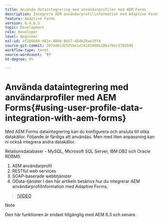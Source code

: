 ```yaml
---
title: Använda dataintegrering med användarprofiler med AEM Forms
description: Integrera AEM användarprofilinformation med Adaptive Forms
feature: Adaptive Forms
version: 6.4,6.5
topic: Development
role: Developer
level: Beginner
exl-id: 4f2b6669-d61e-400d-8657-dddb28ae35f4
source-git-commit: 307ed6cd25d5be1e54145406b206a78ec878d548
workflow-type: tm+mt
source-wordcount: '97'
ht-degree: 0%

---
```


# Använda dataintegrering med användarprofiler med AEM Forms{#using-user-profile-data-integration-with-aem-forms}

Med AEM Forms dataintegrering kan du konfigurera och ansluta till olika datakällor. Följande är färdiga att användas. Men med liten anpassning kan ni också integrera andra datakällor.

Relationsdatabaser - MySQL, Microsoft SQL Server, IBM DB2 och Oracle RDBMS

1. AEM användarprofil
1. RESTful web services
1. SOAP-baserade webbtjänster
1. OData-tjänster I den här artikeln beskrivs hur du integrerar AEM användarprofilinformation med Adaptive Forms.

>[!VIDEO](https://video.tv.adobe.com/v/17432/?quality=9&learn=on)

>[!NOTE]
>
>Den här funktionen är endast tillgänglig med AEM 6.3 och senare.
